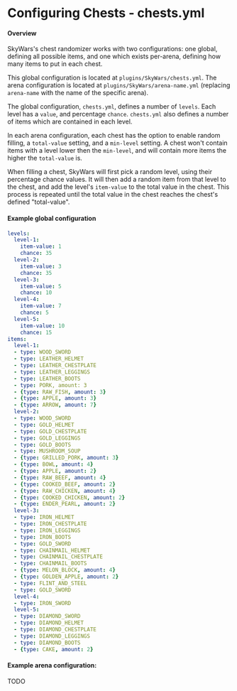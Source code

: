Configuring Chests - chests.yml
===============================

#### Overview

SkyWars's chest randomizer works with two configurations: one global, defining all possible items, and one which exists per-arena, defining how many items to put in each chest.

This global configuration is located at `plugins/SkyWars/chests.yml`. The arena configuration is located at `plugins/SkyWars/arena-name.yml` (replacing `arena-name` with the name of the specific arena).

The global configuration, `chests.yml`, defines a number of `levels`. Each level has a `value`, and percentage `chance`. `chests.yml` also defines a number of items which are contained in each level.

In each arena configuration, each chest has the option to enable random filling, a `total-value` setting, and a `min-level` setting. A chest won't contain items with a level lower then the `min-level`, and will contain more items the higher the `total-value` is.

When filling a chest, SkyWars will first pick a random level, using their percentage chance values. It will then add a random item from that level to the chest, and add the level's `item-value` to the total value in the chest. This process is repeated until the total value in the chest reaches the chest's defined "total-value".


#### Example global configuration

```yaml
levels:
  level-1:
    item-value: 1
    chance: 35
  level-2:
    item-value: 3
    chance: 35
  level-3:
    item-value: 5
    chance: 10
  level-4:
    item-value: 7
    chance: 5
  level-5:
    item-value: 10
    chance: 15
items:
  level-1:
  - type: WOOD_SWORD
  - type: LEATHER_HELMET
  - type: LEATHER_CHESTPLATE
  - type: LEATHER_LEGGINGS
  - type: LEATHER_BOOTS
  - type: PORK, amount: 3
  - {type: RAW_FISH, amount: 3}
  - {type: APPLE, amount: 3}
  - {type: ARROW, amount: 7}
  level-2:
  - type: WOOD_SWORD
  - type: GOLD_HELMET
  - type: GOLD_CHESTPLATE
  - type: GOLD_LEGGINGS
  - type: GOLD_BOOTS
  - type: MUSHROOM_SOUP
  - {type: GRILLED_PORK, amount: 3}
  - {type: BOWL, amount: 4}
  - {type: APPLE, amount: 2}
  - {type: RAW_BEEF, amount: 4}
  - {type: COOKED_BEEF, amount: 2}
  - {type: RAW_CHICKEN, amount: 4}
  - {type: COOKED_CHICKEN, amount: 2}
  - {type: ENDER_PEARL, amount: 2}
  level-3:
  - type: IRON_HELMET
  - type: IRON_CHESTPLATE
  - type: IRON_LEGGINGS
  - type: IRON_BOOTS
  - type: GOLD_SWORD
  - type: CHAINMAIL_HELMET
  - type: CHAINMAIL_CHESTPLATE
  - type: CHAINMAIL_BOOTS
  - {type: MELON_BLOCK, amount: 4}
  - {type: GOLDEN_APPLE, amount: 2}
  - type: FLINT_AND_STEEL
  - type: GOLD_SWORD
  level-4:
  - type: IRON_SWORD
  level-5:
  - type: DIAMOND_SWORD
  - type: DIAMOND_HELMET
  - type: DIAMOND_CHESTPLATE
  - type: DIAMOND_LEGGINGS
  - type: DIAMOND_BOOTS
  - {type: CAKE, amount: 2}
```

#### Example arena configuration:

TODO
